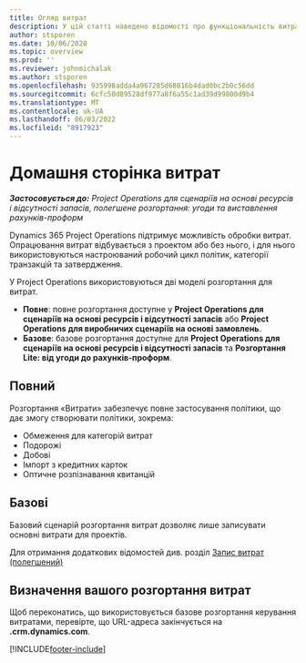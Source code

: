 ```yaml
---
title: Огляд витрат
description: У цій статті наведено відомості про функціональність витрат у програмах "Операції з проектом".
author: stsporen
ms.date: 10/06/2020
ms.topic: overview
ms.prod: ''
ms.reviewer: johnmichalak
ms.author: stsporen
ms.openlocfilehash: 935998adda4a967285d68016b4dad0bc2b0c56dd
ms.sourcegitcommit: 6cfc50d89528df977a8f6a55c1ad39d99800d9b4
ms.translationtype: MT
ms.contentlocale: uk-UA
ms.lasthandoff: 06/03/2022
ms.locfileid: "8917923"
---
```

# <a name="expense-home-page"></a>Домашня сторінка витрат

_**Застосовується до:** Project Operations для сценаріїв на основі ресурсів і відсутності запасів, полегшене розгортання: угоди та виставлення рахунків-проформ_


Dynamics 365 Project Operations підтримує можливість обробки витрат. Опрацювання витрат відбувається з проектом або без нього, і для нього використовуються настроюваний робочий цикл політик, категорії транзакцій та затвердження.

У Project Operations використовуються дві моделі розгортання для витрат. 

- **Повне**: повне розгортання доступне у **Project Operations для сценаріїв на основі ресурсів і відсутності запасів** або **Project Operations для виробничих сценаріїв на основі замовлень**.
- **Базове**: базове розгортання доступне для **Project Operations для сценаріїв на основі ресурсів і відсутності запасів** та **Розгортання Lite: від угоди до рахунків-проформ**.

## <a name="full"></a>Повний 
Розгортання «Витрати» забезпечує повне застосування політики, що дає змогу створювати політики, зокрема:

  - Обмеження для категорій витрат
  - Подорожі
  - Добові
  - Імпорт з кредитних карток
  - Оптичне розпізнавання квитанцій

## <a name="basic"></a>Базові 
Базовий сценарій розгортання витрат дозволяє лише записувати основні витрати для проектів. 

Для отримання додаткових відомостей див. розділ [Запис витрат (полегшений)](basic-expense.md)

## <a name="determine-your-expense-deployment"></a>Визначення вашого розгортання витрат
Щоб переконатись, що використовується базове розгортання керування витратами, перевірте, що URL-адреса закінчується на **.crm.dynamics.com**. 


[!INCLUDE[footer-include](../includes/footer-banner.md)]